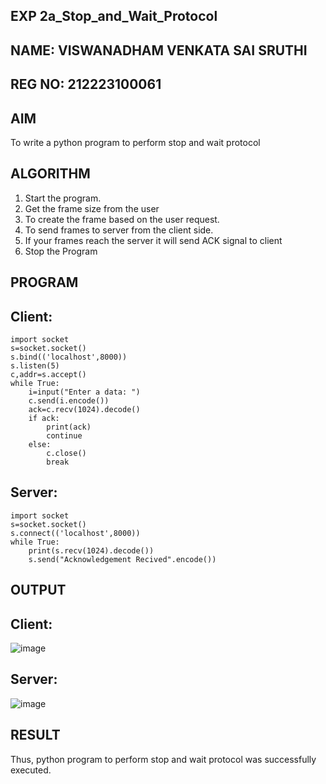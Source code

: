 ## EXP 2a_Stop_and_Wait_Protocol

## NAME: VISWANADHAM VENKATA SAI SRUTHI
## REG NO: 212223100061

## AIM 
To write a python program to perform stop and wait protocol
## ALGORITHM
1. Start the program.
2. Get the frame size from the user
3. To create the frame based on the user request.
4. To send frames to server from the client side.
5. If your frames reach the server it will send ACK signal to client
6. Stop the Program
## PROGRAM
## Client:

```
import socket
s=socket.socket()
s.bind(('localhost',8000))
s.listen(5)
c,addr=s.accept()
while True:
    i=input("Enter a data: ")
    c.send(i.encode())
    ack=c.recv(1024).decode()
    if ack:
        print(ack)
        continue
    else:
        c.close()
        break
```
## Server:

```
import socket
s=socket.socket()
s.connect(('localhost',8000))
while True:
    print(s.recv(1024).decode())
    s.send("Acknowledgement Recived".encode())
```
## OUTPUT
## Client:

![image](https://github.com/sruthiviswanadham/2a_Stop_and_Wait_Protocol/assets/151760421/767154e6-09c0-4c75-83d0-97e563b26df5)

## Server:

![image](https://github.com/sruthiviswanadham/2a_Stop_and_Wait_Protocol/assets/151760421/0cc122d6-a045-4d59-bb5e-93895e13125a)

## RESULT
Thus, python program to perform stop and wait protocol was successfully executed.
